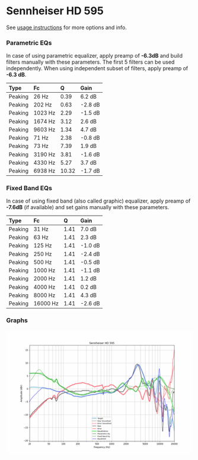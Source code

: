 # Sennheiser HD 595
See [usage instructions](https://github.com/jaakkopasanen/AutoEq#usage) for more options and info.

### Parametric EQs
In case of using parametric equalizer, apply preamp of **-6.3dB** and build filters manually
with these parameters. The first 5 filters can be used independently.
When using independent subset of filters, apply preamp of **-6.3 dB**.

| Type    | Fc      |     Q | Gain    |
|:--------|:--------|:------|:--------|
| Peaking | 26 Hz   |  0.39 | 6.2 dB  |
| Peaking | 202 Hz  |  0.63 | -2.8 dB |
| Peaking | 1023 Hz |  2.29 | -1.5 dB |
| Peaking | 1674 Hz |  3.12 | 2.6 dB  |
| Peaking | 9603 Hz |  1.34 | 4.7 dB  |
| Peaking | 71 Hz   |  2.38 | -0.8 dB |
| Peaking | 73 Hz   |  7.39 | 1.9 dB  |
| Peaking | 3190 Hz |  3.81 | -1.6 dB |
| Peaking | 4330 Hz |  5.27 | 3.7 dB  |
| Peaking | 6938 Hz | 10.32 | -1.7 dB |

### Fixed Band EQs
In case of using fixed band (also called graphic) equalizer, apply preamp of **-7.6dB**
(if available) and set gains manually with these parameters.

| Type    | Fc       |    Q | Gain    |
|:--------|:---------|:-----|:--------|
| Peaking | 31 Hz    | 1.41 | 7.0 dB  |
| Peaking | 63 Hz    | 1.41 | 2.3 dB  |
| Peaking | 125 Hz   | 1.41 | -1.0 dB |
| Peaking | 250 Hz   | 1.41 | -2.4 dB |
| Peaking | 500 Hz   | 1.41 | -0.5 dB |
| Peaking | 1000 Hz  | 1.41 | -1.1 dB |
| Peaking | 2000 Hz  | 1.41 | 1.2 dB  |
| Peaking | 4000 Hz  | 1.41 | 0.2 dB  |
| Peaking | 8000 Hz  | 1.41 | 4.3 dB  |
| Peaking | 16000 Hz | 1.41 | -2.6 dB |

### Graphs
![](./Sennheiser%20HD%20595.png)